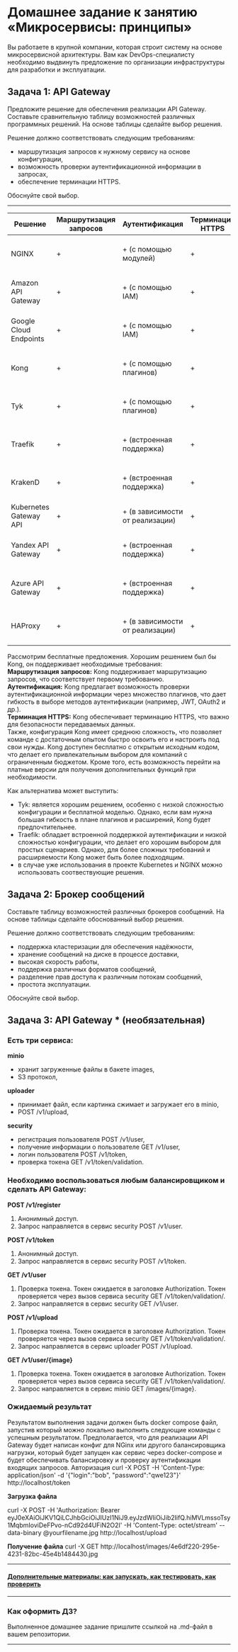 
# Домашнее задание к занятию «Микросервисы: принципы»

Вы работаете в крупной компании, которая строит систему на основе микросервисной архитектуры.
Вам как DevOps-специалисту необходимо выдвинуть предложение по организации инфраструктуры для разработки и эксплуатации.

## Задача 1: API Gateway 

Предложите решение для обеспечения реализации API Gateway. Составьте сравнительную таблицу возможностей различных программных решений. На основе таблицы сделайте выбор решения.

Решение должно соответствовать следующим требованиям:
- маршрутизация запросов к нужному сервису на основе конфигурации,
- возможность проверки аутентификационной информации в запросах,
- обеспечение терминации HTTPS.

Обоснуйте свой выбор.

---    

| Решение                  | Маршрутизация запросов | Аутентификация            | Терминация HTTPS | Сложность конфигурации | Стоимость                           |
|--------------------------|------------------------|---------------------------|-------------------|------------------------|-------------------------------------|
| NGINX                    | +                      | + (с помощью модулей)    | +                 | Средняя                | Бесплатно (с открытым исходным кодом) |
| Amazon API Gateway       | +                      | + (с помощью IAM)        | +                 | Высокая                | Платно (в зависимости от объема трафика) |
| Google Cloud Endpoints    | +                      | + (с помощью IAM)        | +                 | Высокая                | Платно (в зависимости от объема трафика) |
| Kong                     | +                      | + (с помощью плагинов)   | +                 | Средняя                | Бесплатно (с открытым исходным кодом) |
| Tyk                      | +                      | + (с помощью плагинов)   | +                 | Низкая                 | Бесплатно (с открытым исходным кодом) |
| Traefik             | +                      | + (встроенная поддержка) | +                 | Низкая                 | Бесплатно (с открытым исходным кодом) |
| KrakenD             | +                      | + (встроенная поддержка) | +                 | Средняя                | Бесплатно (с открытым исходным кодом) |
| Kubernetes Gateway API | +                    | + (в зависимости от реализации) | +              | Средняя                | Бесплатно (в рамках Kubernetes)    |
| Yandex API Gateway   | +                      | + (встроенная поддержка) | +                 | Средняя                | **Платно** (в зависимости от объема трафика) |
| Azure API Gateway    | +                      | + (встроенная поддержка) | +                 | Высокая                | **Платно** (в зависимости от объема трафика) |
| HAProxy              | +                      | + (в зависимости от реализации) | +              | Средняя                | Бесплатно (с открытым исходным кодом) |


Рассмотрим бесплатные предложения. Хорошим решением был бы Kong, он поддерживает необходимые требования:              
**Маршрутизация запросов:** Kong поддерживает маршрутизацию запросов, что соответствует первому требованию.          
**Аутентификация:** Kong предлагает возможность проверки аутентификационной информации через множество плагинов, что дает гибкость в выборе методов аутентификации (например, JWT, OAuth2 и др.).              
**Терминация HTTPS:** Kong обеспечивает терминацию HTTPS, что важно для безопасности передаваемых данных.             
Также, конфигурация Kong имеет среднюю сложность, что позволяет команде с достаточным опытом быстро освоить его и настроить под свои нужды. Kong доступен бесплатно с открытым исходным кодом, что делает его привлекательным выбором для компаний с ограниченным бюджетом. Кроме того, есть возможность перейти на платные версии для получения дополнительных функций при необходимости.          

Как альтернатива может выступить:          
- Tyk: является хорошим решением, особенно с низкой сложностью конфигурации и бесплатной моделью. Однако, если вам нужна большая гибкость в плане плагинов и расширений, Kong будет предпочтительнее.          
- Traefik: обладает встроенной поддержкой аутентификации и низкой сложностью конфигурации, что делает его хорошим выбором для простых сценариев. Однако, для более сложных требований и расширяемости Kong может быть более подходящим.         
- в случае уже использования в проекте Kubernetes и NGINX можно использовать соотвествующие решения.      


## Задача 2: Брокер сообщений

Составьте таблицу возможностей различных брокеров сообщений. На основе таблицы сделайте обоснованный выбор решения.

Решение должно соответствовать следующим требованиям:
- поддержка кластеризации для обеспечения надёжности,
- хранение сообщений на диске в процессе доставки,
- высокая скорость работы,
- поддержка различных форматов сообщений,
- разделение прав доступа к различным потокам сообщений,
- простота эксплуатации.

Обоснуйте свой выбор.

## Задача 3: API Gateway * (необязательная)

### Есть три сервиса:

**minio**
- хранит загруженные файлы в бакете images,
- S3 протокол,

**uploader**
- принимает файл, если картинка сжимает и загружает его в minio,
- POST /v1/upload,

**security**
- регистрация пользователя POST /v1/user,
- получение информации о пользователе GET /v1/user,
- логин пользователя POST /v1/token,
- проверка токена GET /v1/token/validation.

### Необходимо воспользоваться любым балансировщиком и сделать API Gateway:

**POST /v1/register**
1. Анонимный доступ.
2. Запрос направляется в сервис security POST /v1/user.

**POST /v1/token**
1. Анонимный доступ.
2. Запрос направляется в сервис security POST /v1/token.

**GET /v1/user**
1. Проверка токена. Токен ожидается в заголовке Authorization. Токен проверяется через вызов сервиса security GET /v1/token/validation/.
2. Запрос направляется в сервис security GET /v1/user.

**POST /v1/upload**
1. Проверка токена. Токен ожидается в заголовке Authorization. Токен проверяется через вызов сервиса security GET /v1/token/validation/.
2. Запрос направляется в сервис uploader POST /v1/upload.

**GET /v1/user/{image}**
1. Проверка токена. Токен ожидается в заголовке Authorization. Токен проверяется через вызов сервиса security GET /v1/token/validation/.
2. Запрос направляется в сервис minio GET /images/{image}.

### Ожидаемый результат

Результатом выполнения задачи должен быть docker compose файл, запустив который можно локально выполнить следующие команды с успешным результатом.
Предполагается, что для реализации API Gateway будет написан конфиг для NGinx или другого балансировщика нагрузки, который будет запущен как сервис через docker-compose и будет обеспечивать балансировку и проверку аутентификации входящих запросов.
Авторизация
curl -X POST -H 'Content-Type: application/json' -d '{"login":"bob", "password":"qwe123"}' http://localhost/token

**Загрузка файла**

curl -X POST -H 'Authorization: Bearer eyJ0eXAiOiJKV1QiLCJhbGciOiJIUzI1NiJ9.eyJzdWIiOiJib2IifQ.hiMVLmssoTsy1MqbmIoviDeFPvo-nCd92d4UFiN2O2I' -H 'Content-Type: octet/stream' --data-binary @yourfilename.jpg http://localhost/upload

**Получение файла**
curl -X GET http://localhost/images/4e6df220-295e-4231-82bc-45e4b1484430.jpg

---

#### [Дополнительные материалы: как запускать, как тестировать, как проверить](https://github.com/netology-code/devkub-homeworks/tree/main/11-microservices-02-principles)

---

### Как оформить ДЗ?

Выполненное домашнее задание пришлите ссылкой на .md-файл в вашем репозитории.

---
